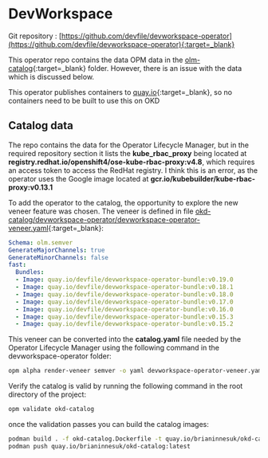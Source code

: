 # DevWorkspace

<!--- cSpell:ignore kube openshift kubebuilder devfile brianinnesuk devworkspace -->

Git repository : [https://github.com/devfile/devworkspace-operator](https://github.com/devfile/devworkspace-operator){:target=_blank}

This operator repo contains the data OPM data in the [olm-catalog](https://github.com/devfile/devworkspace-operator/tree/main/olm-catalog){:target=_blank} folder.  However, there is an issue with the data which is discussed below.

This operator publishes containers to [quay.io](https://quay.io/organization/devfile){:target=_blank}, so no containers need to be built to use this on OKD

## Catalog data

The repo contains the data for the Operator Lifecycle Manager, but in the required repository section it lists the **kube_rbac_proxy** being located at **registry.redhat.io/openshift4/ose-kube-rbac-proxy:v4.8**, which requires an access token to access the RedHat registry.  I think this is an error, as the operator uses the Google image located at **gcr.io/kubebuilder/kube-rbac-proxy:v0.13.1**

To add the operator to the catalog, the opportunity to explore the new veneer feature was chosen.  The veneer is defined in file [okd-catalog/devworkspace-operator/devworkspace-operator-veneer.yaml](https://github.com/brianinnes/okd-catalog/blob/main/okd-catalog/devworkspace-operator/devworkspace-operator-veneer.yaml){:target=_blank}:

```yaml
Schema: olm.semver
GenerateMajorChannels: true
GenerateMinorChannels: false
fast:
  Bundles:
  - Image: quay.io/devfile/devworkspace-operator-bundle:v0.19.0
  - Image: quay.io/devfile/devworkspace-operator-bundle:v0.18.1
  - Image: quay.io/devfile/devworkspace-operator-bundle:v0.18.0
  - Image: quay.io/devfile/devworkspace-operator-bundle:v0.17.0
  - Image: quay.io/devfile/devworkspace-operator-bundle:v0.16.0
  - Image: quay.io/devfile/devworkspace-operator-bundle:v0.15.3
  - Image: quay.io/devfile/devworkspace-operator-bundle:v0.15.2
```

This veneer can be converted into the **catalog.yaml** file needed by the Operator Lifecycle Manager using the following command in the devworkspace-operator folder:

```bash
opm alpha render-veneer semver -o yaml devworkspace-operator-veneer.yaml > catalog.yaml
```

Verify the catalog is valid by running the following command in the root directory of the project:

```bash
opm validate okd-catalog
```

once the validation passes you can build the catalog images:

```bash
podman build . -f okd-catalog.Dockerfile -t quay.io/brianinnesuk/okd-catalog:latest
podman push quay.io/brianinnesuk/okd-catalog:latest
```
